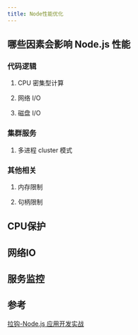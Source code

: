 ```yaml
---
title: Node性能优化
---
```


## 哪些因素会影响 Node.js 性能

### 代码逻辑

1. CPU 密集型计算


2. 网络 I/O


3. 磁盘 I/O

### 集群服务

1. 多进程 cluster 模式


### 其他相关

1. 内存限制

2. 句柄限制





## CPU保护

## 网络IO

## 服务监控


## 参考

[拉钩-Node.js 应用开发实战](https://kaiwu.lagou.com/course/courseInfo.htm?courseId=694#/detail/pc?id=6789)





